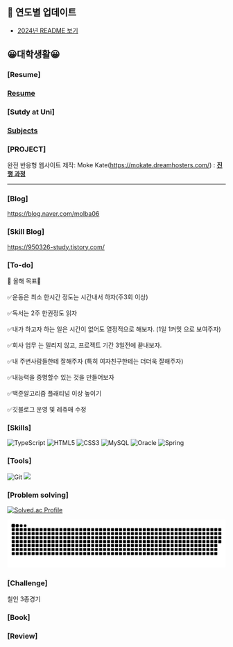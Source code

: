 ## 📅 연도별 업데이트
- [2024년 README 보기](https://github.com/KWANHYUNKIM/-/blob/main/%EC%9D%BC%EB%8C%80%EA%B8%B0/README2024.md)

## 😀대학생활😀

### [Resume] 

### [Resume](https://github.com/KWANHYUNKIM/resume.md/blob/main/README.md)

### [Sutdy at Uni]

### [Subjects](https://github.com/KWANHYUNKIM/Studying_at_Uni/tree/main)

### [PROJECT]

완전 반응형 웹사이트 제작: Moke Kate(https://mokate.dreamhosters.com/) : <Strong> [진행 과정](https://github.com/KWANHYUNKIM/MoKate) </Strong>

<hr>

### [Blog]

https://blog.naver.com/molba06 

### [Skill Blog] 

https://950326-study.tistory.com/

### [To-do]
👊 올해 목표👊  <br> 
<br> ✅운동은 최소 한시간 정도는 시간내서 하자(주3회 이상) <br>
<br> ✅독서는 2주 한권정도 읽자 <br>
<br> ✅내가 하고자 하는 일은 시간이 없어도 열정적으로 해보자. (1일 1커밋 으로 보여주자) <br>
<br> ✅회사 업무 는 밀리지 않고, 프로젝트 기간 3일전에 끝내보자. <br>
<br> ✅내 주변사람들한테 잘해주자 (특히 여자친구한테는 더더욱 잘해주자) <br>
<br> ✅내능력을 증명할수 있는 것을 만들어보자 <br>
<br> ✅백준알고리즘 플래티넘 이상 높이기 <br>
<br> ✅깃블로그 운영 및 레쥬매 수정 <br>
### [Skills]
![TypeScript](https://img.shields.io/badge/TypeScript-3178C6.svg?&style=for-the-badge&logo=TypeScript&logoColor=white)
![HTML5](https://img.shields.io/badge/HTML5-E34F26.svg?&style=for-the-badge&logo=HTML5&logoColor=white)
![CSS3](https://img.shields.io/badge/CSS3-1572B6.svg?&style=for-the-badge&logo=CSS3&logoColor=white)
![MySQL](https://img.shields.io/badge/MySQL-4479A1.svg?&style=for-the-badge&logo=MySQL&logoColor=white)
![Oracle](https://img.shields.io/badge/Oracle-F80000.svg?&style=for-the-badge&logo=Oracle&logoColor=white)
![Spring](https://img.shields.io/badge/springboot-%236DB33F.svg?&style=for-the-badge&logo=Spring&logoColor=white)
### [Tools]
![Git](https://img.shields.io/badge/Git-F05032.svg?&style=for-the-badge&logo=Git&logoColor=white)
<img src="https://img.shields.io/badge/Amazon_S3-569A31?style=for-the-badge&logo=Amazon&logoColor=white">

### [Problem solving]

[![Solved.ac Profile](http://mazassumnida.wtf/api/v2/generate_badge?boj=molba06)](https://solved.ac/molba06/)

<img src="https://github.com/kwanhyunkim/kwanhyunkim/blob/output/github-contribution-grid-snake.svg"/>

### [Challenge]
철인 3종경기
### [Book]

### [Review]
